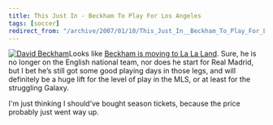 ```yaml
---
title: This Just In - Beckham To Play For Los Angeles
tags: [soccer]
redirect_from: "/archive/2007/01/10/This_Just_In__Beckham_To_Play_For_Los_Angeles.aspx/"
---
```


[![David
Beckham](https://haacked.com/images/haacked_com/WindowsLiveWriter/ThisJustInBeckhamToPlayForLosAngeles_8FE4/david-beckham-11_thumb.jpg)](https://haacked.com/images/haacked_com/WindowsLiveWriter/ThisJustInBeckhamToPlayForLosAngeles_8FE4/david-beckham-11%5B2%5D.jpg)Looks
like [Beckham is moving to La La
Land](http://www.mlive.com/sportsflash/topstories/index.ssf?/base/sports-2/1168529366198350.xml&storylist= "Beckham Signs With Galaxy").
Sure, he is no longer on the English national team, nor does he start
for Real Madrid, but I bet he’s still got some good playing days in
those legs, and will definitely be a huge lift for the level of play in
the MLS, or at least for the struggling Galaxy.

I'm just thinking I should’ve bought season tickets, because the price
probably just went way up.

